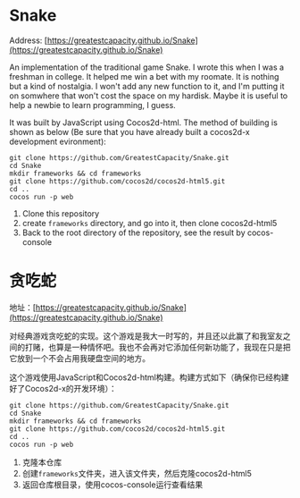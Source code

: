 # Snake

Address: [https://greatestcapacity.github.io/Snake](https://greatestcapacity.github.io/Snake)

An implementation of the traditional game Snake. I wrote this when I was a freshman in college. It helped me win a bet with my roomate. It is nothing but a kind of nostalgia. I won't add any new function to it, and I'm putting it on somwhere that won't cost the space on my hardisk. Maybe it is useful to help a newbie to learn programming, I guess.

It was built by JavaScript using Cocos2d-html. The method of building is shown as below (Be sure that you have already built a cocos2d-x development evironment):

```
git clone https://github.com/GreatestCapacity/Snake.git
cd Snake
mkdir frameworks && cd frameworks
git clone https://github.com/cocos2d/cocos2d-html5.git
cd ..
cocos run -p web
```

1. Clone this repository
2. create `frameworks` directory, and go into it, then clone cocos2d-html5
3. Back to the root directory of the repository, see the result by cocos-console

# 贪吃蛇

地址：[https://greatestcapacity.github.io/Snake](https://greatestcapacity.github.io/Snake)

对经典游戏贪吃蛇的实现。这个游戏是我大一时写的，并且还以此赢了和我室友之间的打赌，也算是一种情怀吧。我也不会再对它添加任何新功能了，我现在只是把它放到一个不会占用我硬盘空间的地方。

这个游戏使用JavaScript和Cocos2d-html构建。构建方式如下（确保你已经构建好了Cocos2d-x的开发环境）：

```
git clone https://github.com/GreatestCapacity/Snake.git
cd Snake
mkdir frameworks && cd frameworks
git clone https://github.com/cocos2d/cocos2d-html5.git
cd ..
cocos run -p web
```

1. 克隆本仓库
2. 创建`frameworks`文件夹，进入该文件夹，然后克隆cocos2d-html5
3. 返回仓库根目录，使用cocos-console运行查看结果


